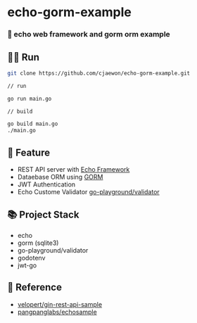 # echo-gorm-example
### 📖 echo web framework and gorm orm example

## 🏃‍♀️ Run
```sh
git clone https://github.com/cjaewon/echo-gorm-example.git

// run

go run main.go

// build

go build main.go
./main.go
```

## 📌 Feature
- REST API server with [Echo Framework](https://github.com/labstack/echo)
- Dataebase ORM using [GORM](https://github.com/jinzhu/gorm)
- JWT Authentication 
- Echo Custome Validator [go-playground/validator](https://github.com/go-playground/validator)

## 📚 Project Stack
- echo
- gorm (sqlite3)
- go-playground/validator
- godotenv
- jwt-go

## 🔗 Reference
- [velopert/gin-rest-api-sample](https://github.com/velopert/gin-rest-api-sample)
- [pangpanglabs/echosample](https://github.com/pangpanglabs/echosample)